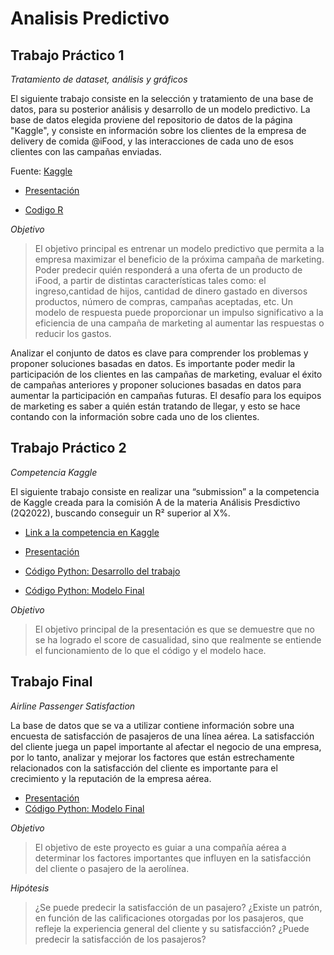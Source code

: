 # Analisis Predictivo

## Trabajo Práctico 1

_Tratamiento de dataset, análisis y gráficos_

El siguiente trabajo consiste en la selección y tratamiento de una base de datos, para su posterior análisis y desarrollo de un modelo predictivo. La base de datos elegida proviene del repositorio de datos de la página "Kaggle", y consiste en información sobre los clientes de la empresa de delivery de comida @iFood, y  las interacciones de cada uno de esos clientes con las campañas enviadas. 

Fuente: [Kaggle](https://www.kaggle.com/datasets/rodsaldanha/arketing-campaign?select=marketing_campaign.csv)


- [Presentación](https://docs.google.com/presentation/d/1_w5JhXzDTvblSDDdENOIOnGzorG-4f0M4ZtSOHMXzg4/edit?usp=sharing)

- [Codigo R](https://github.com/inesmurtagh/analisis-predictivo/blob/main/Primer%20Parcial.Rmd)



_Objetivo_

> El objetivo principal es entrenar un modelo predictivo que permita a la empresa maximizar el beneficio de la próxima campaña de marketing. Poder predecir quién responderá a una oferta de un producto de iFood, a partir de distintas características tales como: el ingreso,cantidad de hijos, cantidad de dinero gastado en diversos productos, número de compras, campañas aceptadas, etc. Un modelo de respuesta puede proporcionar un impulso significativo a la eficiencia de una campaña de marketing al aumentar las respuestas o reducir los gastos. 


Analizar el conjunto de datos es clave para comprender los problemas y proponer soluciones basadas en datos. Es importante poder medir la participación de los clientes en las campañas de marketing, evaluar el éxito de campañas anteriores y proponer soluciones basadas en datos para aumentar la participación en campañas futuras. El desafío para los equipos de marketing es saber a quién están tratando de llegar, y esto se hace contando con la información sobre cada uno de los clientes. 


## Trabajo Práctico 2

_Competencia Kaggle_

El siguiente trabajo consiste en realizar una “submission” a la competencia de Kaggle creada para la comisión A de la materia Análisis Presdictivo (2Q2022), buscando conseguir un R² superior al X%. 


- [Link a la competencia en Kaggle](https://www.kaggle.com/competitions/ap-tp2-2q2022)

- [Presentación](https://docs.google.com/presentation/d/11iooaSmg0rd9YJW-DcLY8gj9JhdG1EzJxOk-O_BMgzw/edit?usp=sharing)

- [Código Python: Desarrollo del trabajo](https://github.com/inesmurtagh/analisis-predictivo/blob/main/Segundo%20Parcial.ipynb)

- [Código Python: Modelo Final](https://github.com/inesmurtagh/analisis-predictivo/blob/main/Modelo%20Final.ipynb)


_Objetivo_

> El objetivo principal de la presentación es que se demuestre que no se ha logrado el score de casualidad, sino que realmente se entiende el funcionamiento de lo que el código y el modelo hace. 



## Trabajo Final

_Airline Passenger Satisfaction_

La base de datos que se va a utilizar contiene información sobre una encuesta de satisfacción de pasajeros de una línea aérea. La satisfacción del cliente juega un papel importante al afectar el negocio de una empresa, por lo tanto, analizar y mejorar los factores que están estrechamente relacionados con la satisfacción del cliente es importante para el crecimiento y la reputación de la empresa aérea.

- [Presentación](https://docs.google.com/presentation/d/1YGkzQl_BHcPhuVeqnUs0fJcoL0z-cryhT77rA_ljfW4/edit?usp=sharing)
- [Código Python: Modelo Final](https://github.com/inesmurtagh/analisis-predictivo/blob/main/Trabajo%20Final.ipynb)


_Objetivo_

> El objetivo de este proyecto es guiar a una compañía aérea a determinar los factores importantes que influyen en la satisfacción del cliente o pasajero de la aerolínea.

_Hipótesis_

> ¿Se puede predecir la satisfacción de un pasajero?
> ¿Existe un patrón, en función de las calificaciones otorgadas por los pasajeros, que refleje la experiencia general del cliente y su satisfacción?
> ¿Puede predecir la satisfacción de los pasajeros?


